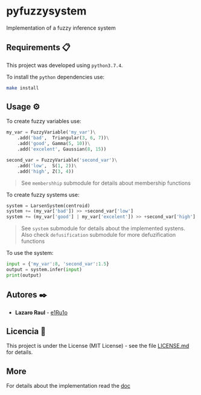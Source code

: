 # pyfuzzysystem
Implementation of a fuzzy inference system

## Requirements 📋
This project was developed using `python3.7.4`.

To install the `python` dependencies use:
```bash
make install
```

## Usage ⚙️
To create fuzzy variables use:
```python
my_var = FuzzyVariable('my_var')\
    .add('bad',  Triangular(3, 6, 7))\
    .add('good', Gamma(5, 10))\
    .add('excelent', Gaussian(8, 15))

second_var = FuzzyVariable('second_var')\
    .add('low',  S(1, 2))\
    .add('high', Z(3, 4))
```
> See `membershhip` submodule for details about membership functions

To create fuzzy systems use:
```python
system = LarsenSystem(centroid)
system += (my_var['bad']) >> +second_var['low']
system += (my_var['good'] | my_var['excelent']) >> +second_var['high']
```
> See `system` submodule for details about the implemented systens.
> Also check `defusification` submodule for more defuzification functions
 
To use the system:
```python
input = {'my_var':8, 'second_var':1.5}
output = system.infer(input)
print(output)
```

## Autores ✒️

- **Lazaro Raul** - [e1Ru1o](https://github.com/e1Ru1o)

## Licencia 📄

This project is under the License (MIT License) - see the file [LICENSE.md](LICENSE.md) for details.

## More

For details about the implementation read the [doc](doc/Informe.pdf)
